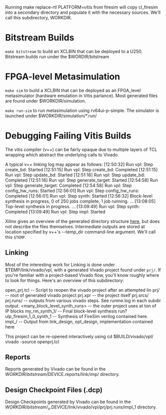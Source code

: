 
Running make replace-rtl PLATFORM=vitis from firesim will copy cl_firesim into a secondary directory
and populate it with the necessary sources. We'll call this subdirectory, WORKDIR.

# Bitstream Builds

`make bitstream` to build an XCLBIN that can be deployed to a U250. Bitstream builds run under the $WORDIR/bitstream

# FPGA-level Metasimulation

`make sim` to build a XCLBIN that can be deployed as an FPGA\_level metasimulator (hardware emulation in Vitis parlance). Most generated
files are found under $WORKDIR/simulation.

`make run-sim` to run metasimulation using rv64ui-p-simple. The simulator is launched under $WORKDIR/simulation/*.run/

# Debugging Failing Vitis Builds

The vitis compiler (v++) can be fairly opaque due to multiple layers of TCL
wrapping which abstract the underlying calls to Vivado.

A typical v++ linking log may appear as follows:
[12:50:32] Run vpl: Step create_bd: Started
[12:51:15] Run vpl: Step create_bd: Completed
[12:51:15] Run vpl: Step update_bd: Started
[12:51:16] Run vpl: Step update_bd: Completed
[12:51:16] Run vpl: Step generate_target: Started
[12:54:58] Run vpl: Step generate_target: Completed
[12:54:58] Run vpl: Step config_hw_runs: Started
[12:56:01] Run vpl: Step config_hw_runs: Completed
[12:56:01] Run vpl: Step synth: Started
[12:56:32] Block-level synthesis in progress, 0 of 250 jobs complete, 1 job running.
...
[13:08:05] Top-level synthesis in progress.
...
[13:09:49] Run vpl: Step synth: Completed
[13:09:49] Run vpl: Step impl: Started

Xilinx gives an overview of the generated directory structure
[here](https://www.xilinx.com/html_docs/xilinx2021_1/vitis_doc/output_dir.html),
but does not describe the files themselves. Intermediate outputs are stored at
location specified by v++'s --temp_dir command-line argument. We'll call this `$TEMP`.

## Linking
Most of the interesting work for Linking is done under $TEMP/link/vivado/vpl,
with a generated Vivado project found under `prj/`.  If you're familiar with a
project-based Vivado flow, you'll know roughly where to look for things.
Here's an overview of this subdirectory:

open\_prj.tcl -- Script to reopen the vivado project after an attempted lin
prj/ -- root of generated vivado project
   prj.xpr -- the project itself
   prj.srcs/
   prj.runs/ -- outputs from various vivado steps. See runme.log in each subdir output.
        <many_block_level_synth_runs> --  the outer project uses at ton of IP blocks
        my_rm_synth_1/ -- Final block-level synthesis run?
        ulp_firesim_1_0_synth_1 -- Synthesis of FireSim verilog contained here.
        impl_<N>/ -- Output from link_design, opt_design, implementation contained here



This project can be re-opened interactively using
cd $BUILD/vivado/vpl/
vivado -source openprj.tcl

## Reports

Reports generated by Vivado can be found in the $WORKDIR/bitstream/$DEVICE.reports/link/imp/ directory.

## Design Checkpoint Files (.dcp)

Design Checkpoints generated by Vivado can be found in the $WORKDIR/bitstream/_x.$DEVICE/link/vivado/vpl/prj/prj.runs/impl_1 directory.
